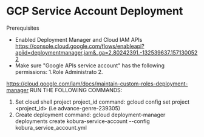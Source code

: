 # GCP Service Account Deployment
Prerequisites
- Enabled Deployment Manager and Cloud IAM APIs
https://console.cloud.google.com/flows/enableapi?apiid=deploymentmanager,iam&_ga=2.80242391.-132539637.1571300522
- Make sure "Google APIs service account" has the following permissions:
   1.Role Administrato
   2.
   
https://cloud.google.com/iam/docs/maintain-custom-roles-deployment-manager
RUN THE FOLLOWING COMMANDS:
1. Set cloud shell project project_id
   command:  gcloud config set project <project_id> (i.e advance-genre-239305)
2. Create deployment
   command: gcloud deployment-manager deployments create kobura-service-account --config kobura_service_account.yml
